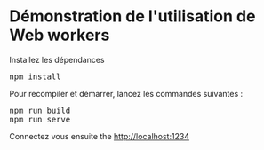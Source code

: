 # Démonstration de l'utilisation de Web workers

Installez les dépendances
<pre>
npm install
</pre>

Pour recompiler et démarrer, lancez les commandes suivantes :
<pre>
npm run build
npm run serve
</pre>

Connectez vous ensuite the
<a href="http://localhost:1234">http://localhost:1234</a>